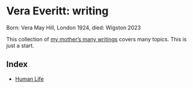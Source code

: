 # Vera Everitt: writing

Born: Vera May Hill, London 1924, died: Wigston 2023

This collection of [my mother’s many writings](https://daveeveritt.github.io/vera-everitt-writing/) covers many topics. This is just a start.

## Index

- [Human Life](/human-life/)